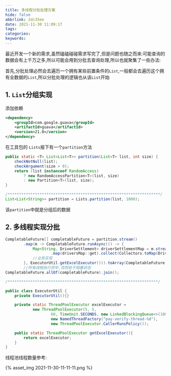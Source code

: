 ```yaml
---
title: 多线程分批处理方案
hide: false
abbrlink: 2dc35ee
date: 2021-11-30 11:09:17
tags:
categories:
keywords:
---
```


最近开发一个新的需求,虽然磕磕碰碰需求写完了,但是问题也随之而来:可能查询的数据会有上千万之多,所以可能会用到分批去查询处理,所以也就聚集了一些办法:

<!-- more -->

首先,分批处理必然会去遍历一个拥有某些前置条件的`List`,一般都会去遍历这个拥有全数据的`List`,所以分批处理的逻辑也从该`List`开始

## 1. `List`分组实现
添加依赖
```xml
<dependency>
    <groupId>com.google.guava</groupId>
    <artifactId>guava</artifactId>
    <version>21.0</version>
</dependency>
```

在工具包的 `Lists`报下有一个`partition`方法
```java
public static <T> List<List<T>> partition(List<T> list, int size) {
    checkNotNull(list);
    checkArgument(size > 0);
    return (list instanceof RandomAccess)
        ? new RandomAccessPartition<T>(list, size)
        : new Partition<T>(list, size);
}

/*******************************************************************/
List<List<String>> partition = Lists.partition(list, 1000);
```
该`partition`中就是分组后的数据


## 2. 多线程实现分批
```java
CompletableFuture[] completableFuture = partition.stream()
        .map(m -> CompletableFuture.runAsync(() -> {
            Map<String, DriverSettlement> driverSettlementMap = m.stream()
                    .map(driversMap::get).collect(Collectors.toMap(DriverSettlement::getDriverId, t -> t));
            //业务实现
        }, ExecutorUtil.getExcelExecutor())).toArray(CompletableFuture[]::new);
        //所有线程执行完毕,否则处于阻塞状态
CompletableFuture.allOf(completableFuture).join();

/******************************************************************/

public class ExecutorUtil {
    private ExecutorUtil(){}

    private static ThreadPoolExecutor excelExecutor =
            new ThreadPoolExecutor(5, 5,
                    60, TimeUnit.SECONDS, new LinkedBlockingQueue<>(10000),
                    new NamedThreadFactory("pay-verify-thread-%d"),
                    new ThreadPoolExecutor.CallerRunsPolicy());

    public static ThreadPoolExecutor getExcelExecutor(){
        return excelExecutor;
    }
}
```

线程池线程数量参考:

{% asset_img 2021-11-30-11-11-11.png %}

